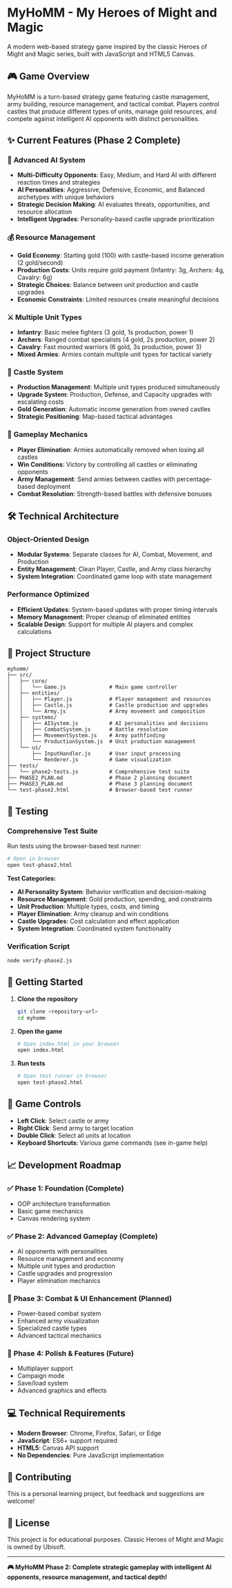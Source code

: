 # MyHoMM - My Heroes of Might and Magic

A modern web-based strategy game inspired by the classic Heroes of Might and Magic series, built with JavaScript and HTML5 Canvas.

## 🎮 Game Overview

MyHoMM is a turn-based strategy game featuring castle management, army building, resource management, and tactical combat. Players control castles that produce different types of units, manage gold resources, and compete against intelligent AI opponents with distinct personalities.

## ✨ Current Features (Phase 2 Complete)

### 🤖 **Advanced AI System**
- **Multi-Difficulty Opponents**: Easy, Medium, and Hard AI with different reaction times and strategies
- **AI Personalities**: Aggressive, Defensive, Economic, and Balanced archetypes with unique behaviors
- **Strategic Decision Making**: AI evaluates threats, opportunities, and resource allocation
- **Intelligent Upgrades**: Personality-based castle upgrade prioritization

### 💰 **Resource Management**
- **Gold Economy**: Starting gold (100) with castle-based income generation (2 gold/second)
- **Production Costs**: Units require gold payment (Infantry: 3g, Archers: 4g, Cavalry: 6g)
- **Strategic Choices**: Balance between unit production and castle upgrades
- **Economic Constraints**: Limited resources create meaningful decisions

### ⚔️ **Multiple Unit Types**
- **Infantry**: Basic melee fighters (3 gold, 1s production, power 1)
- **Archers**: Ranged combat specialists (4 gold, 2s production, power 2)  
- **Cavalry**: Fast mounted warriors (6 gold, 3s production, power 3)
- **Mixed Armies**: Armies contain multiple unit types for tactical variety

### 🏰 **Castle System**
- **Production Management**: Multiple unit types produced simultaneously
- **Upgrade System**: Production, Defense, and Capacity upgrades with escalating costs
- **Gold Generation**: Automatic income generation from owned castles
- **Strategic Positioning**: Map-based tactical advantages

### 🎯 **Gameplay Mechanics**
- **Player Elimination**: Armies automatically removed when losing all castles
- **Win Conditions**: Victory by controlling all castles or eliminating opponents
- **Army Management**: Send armies between castles with percentage-based deployment
- **Combat Resolution**: Strength-based battles with defensive bonuses

## 🛠️ Technical Architecture

### **Object-Oriented Design**
- **Modular Systems**: Separate classes for AI, Combat, Movement, and Production
- **Entity Management**: Clean Player, Castle, and Army class hierarchy  
- **System Integration**: Coordinated game loop with state management

### **Performance Optimized**
- **Efficient Updates**: System-based updates with proper timing intervals
- **Memory Management**: Proper cleanup of eliminated entities
- **Scalable Design**: Support for multiple AI players and complex calculations

## 📁 Project Structure

```
myhomm/
├── src/
│   ├── core/
│   │   └── Game.js              # Main game controller
│   ├── entities/
│   │   ├── Player.js            # Player management and resources
│   │   ├── Castle.js            # Castle production and upgrades
│   │   └── Army.js              # Army movement and composition
│   ├── systems/
│   │   ├── AISystem.js          # AI personalities and decisions
│   │   ├── CombatSystem.js      # Battle resolution
│   │   ├── MovementSystem.js    # Army pathfinding
│   │   └── ProductionSystem.js  # Unit production management
│   └── ui/
│       ├── InputHandler.js      # User input processing
│       └── Renderer.js          # Game visualization
├── tests/
│   └── phase2-tests.js          # Comprehensive test suite
├── PHASE2_PLAN.md               # Phase 2 planning document
├── PHASE3_PLAN.md               # Phase 3 planning document
└── test-phase2.html             # Browser-based test runner
```

## 🧪 Testing

### **Comprehensive Test Suite**
Run tests using the browser-based test runner:

```bash
# Open in browser
open test-phase2.html
```

**Test Categories:**
- **AI Personality System**: Behavior verification and decision-making
- **Resource Management**: Gold production, spending, and constraints
- **Unit Production**: Multiple types, costs, and timing
- **Player Elimination**: Army cleanup and win conditions
- **Castle Upgrades**: Cost calculation and effect application
- **System Integration**: Coordinated system functionality

### **Verification Script**
```bash
node verify-phase2.js
```

## 🚀 Getting Started

1. **Clone the repository**
   ```bash
   git clone <repository-url>
   cd myhomm
   ```

2. **Open the game**
   ```bash
   # Open index.html in your browser
   open index.html
   ```

3. **Run tests**
   ```bash
   # Open test runner in browser  
   open test-phase2.html
   ```

## 🎯 Game Controls

- **Left Click**: Select castle or army
- **Right Click**: Send army to target location
- **Double Click**: Select all units at location
- **Keyboard Shortcuts**: Various game commands (see in-game help)

## 📈 Development Roadmap

### ✅ **Phase 1: Foundation** (Complete)
- OOP architecture transformation
- Basic game mechanics
- Canvas rendering system

### ✅ **Phase 2: Advanced Gameplay** (Complete)  
- AI opponents with personalities
- Resource management and economy
- Multiple unit types and production
- Castle upgrades and progression
- Player elimination mechanics

### 🔄 **Phase 3: Combat & UI Enhancement** (Planned)
- Power-based combat system
- Enhanced army visualization  
- Specialized castle types
- Advanced tactical mechanics

### 🔮 **Phase 4: Polish & Features** (Future)
- Multiplayer support
- Campaign mode
- Save/load system
- Advanced graphics and effects

## 💻 Technical Requirements

- **Modern Browser**: Chrome, Firefox, Safari, or Edge
- **JavaScript**: ES6+ support required
- **HTML5**: Canvas API support
- **No Dependencies**: Pure JavaScript implementation

## 🤝 Contributing

This is a personal learning project, but feedback and suggestions are welcome! 

## 📄 License

This project is for educational purposes. Classic Heroes of Might and Magic is owned by Ubisoft.

---

**🎮 MyHoMM Phase 2: Complete strategic gameplay with intelligent AI opponents, resource management, and tactical depth!**
